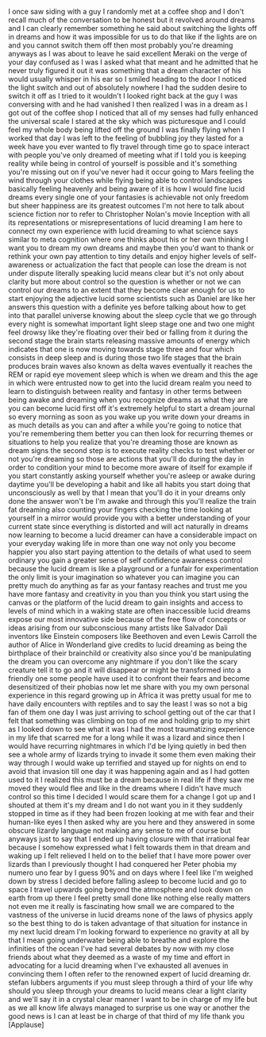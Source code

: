 
I once saw siding with a guy I randomly
met at a coffee shop and I don&#39;t recall
much of the conversation to be honest
but it revolved around dreams and I can
clearly remember something he said about
switching the lights off in dreams and
how it was impossible for us to do that
like if the lights are on and you cannot
switch them off then most probably
you&#39;re dreaming anyways as I was about
to leave he said excellent Meraki on the
verge of your day confused as I was
I asked what that meant and he admitted
that he never truly figured it out it
was something that a dream character of
his would usually whisper in his ear so
I smiled heading to the door I noticed
the light switch and out of absolutely
nowhere
I had the sudden desire to switch it off
as I tried to it wouldn&#39;t I looked right
back at the guy I was conversing with
and he had vanished
I then realized I was in a dream as I
got out of the coffee shop I noticed
that all of my senses had fully enhanced
the universal scale I stared at the sky
which was picturesque and I could feel
my whole body being lifted off the
ground I was finally flying when I
worked that day I was left to the
feeling of bubbling joy they lasted for
a week have you ever wanted to fly
travel through time go to space interact
with people you&#39;ve only dreamed of
meeting what if I told you is keeping
reality while being in control of
yourself is possible and it&#39;s something
you&#39;re missing out on if you&#39;ve never
had it occur going to Mars
feeling the wind through your clothes
while flying being able to control
landscapes basically feeling heavenly
and being aware of it is how I would
fine lucid dreams every single one of
your fantasies is achievable not only
freedom but sheer happiness are its
greatest outcomes I&#39;m not here to talk
about science fiction nor to refer to
Christopher Nolan&#39;s movie Inception with
all its representations or
misrepresentations of lucid dreaming I
am here to connect my own experience
with lucid dreaming to what science says
similar to meta cognition where one
thinks about his or her own thinking I
want you to dream my own dreams and
maybe then you&#39;d want to thank or
rethink your own pay attention to tiny
details and enjoy higher levels of
self-awareness or actualization the fact
that people can lose the dream is not
under dispute literally speaking lucid
means clear but it&#39;s not only about
clarity but more about control so the
question is whether or not we can
control our dreams to an extent that
they become clear enough for us to start
enjoying the adjective lucid some
scientists such as Daniel are like her
answers this question with a definite
yes before talking about how to get into
that parallel universe knowing about the
sleep cycle that we go through every
night is somewhat important light sleep
stage one and two one might feel drowsy
like they&#39;re floating over their bed or
falling from it during the second stage
the brain starts releasing massive
amounts of energy which indicates that
one is now moving towards stage three
and four which consists in deep sleep
and is during those two life stages that
the brain produces brain waves also
known as delta waves eventually it
reaches the REM or rapid eye movement
sleep which is when we dream and this
the age in which were entrusted now to
get into the lucid dream realm you need
to learn to distinguish between reality
and fantasy in other terms between being
awake and dreaming when you recognize
dreams as what they are
you can become lucid first off it&#39;s
extremely helpful to start a dream
journal so every morning as soon as you
wake up you write down your dreams in as
much details as you can and after a
while you&#39;re going to notice that you&#39;re
remembering them better you can then
look for recurring themes or situations
to help you realize that you&#39;re dreaming
those are known as dream signs the
second step is to execute reality checks
to test whether or not you&#39;re dreaming
so those are actions that you&#39;ll do
during the day in order to condition
your mind to become more aware of itself
for example if you start constantly
asking yourself whether you&#39;re asleep or
awake during daytime you&#39;ll be
developing a habit and like all habits
you start doing that unconsciously as
well by that I mean that you&#39;ll do it in
your dreams only done the answer won&#39;t
be I&#39;m awake and through this you&#39;ll
realize the train fat dreaming also
counting your fingers checking the time
looking at yourself in a mirror would
provide you with a better understanding
of your current state since everything
is distorted and will act naturally in
dreams now learning to become a lucid
dreamer can have a considerable impact
on your everyday waking life in more
than one way not only you become happier
you also start paying attention to the
details of what used to seem ordinary
you gain a greater sense of self
confidence awareness control because the
lucid dream is like a playground or a
funfair
for experimentation the only limit is
your imagination so whatever you can
imagine you can pretty much do anything
as far as your fantasy reaches and trust
me you have more fantasy and creativity
in you than you think you start using
the canvas or the platform of the lucid
dream to gain insights and access to
levels of mind which in a waking state
are often inaccessible lucid dreams
expose our most innovative side because
of the free flow of concepts or ideas
arising from our subconscious many
artists like Salvador Dali inventors
like Einstein composers like Beethoven
and even Lewis Carroll the author of
Alice in Wonderland give credits to
lucid dreaming as being the birthplace
of their brainchild or creativity also
since you&#39;d be manipulating the dream
you can overcome any nightmare if you
don&#39;t like the scary creature tell it to
go and it will disappear or might be
transformed into a friendly one some
people have used it to confront their
fears and become desensitized of their
phobias now let me share with you my own
personal experience in this regard
growing up in Africa it was pretty usual
for me to have daily encounters with
reptiles and to say the least I was so
not a big fan of them one day I was just
arriving to school getting out of the
car that I felt that something was
climbing on top of me and holding grip
to my shirt as I looked down to see what
it was I had the most traumatizing
experience in my life that scarred me
for a long while it was a lizard and
since then I would have recurring
nightmares in which I&#39;d be lying quietly
in bed then see a whole army of lizards
trying to invade it some
them even making their way through I
would wake up terrified and stayed up
for nights on end to avoid that invasion
till one day it was happening again and
as I had gotten used to it I realized
this must be a dream because in real
life if they saw me moved they would
flee and like in the dreams where I
didn&#39;t have much control so this time I
decided I would scare them for a change
I got up and I shouted at them it&#39;s my
dream and I do not want you in it
they suddenly stopped in time as if they
had been frozen looking at me with fear
and their human-like eyes I then asked
why are you here and they answered in
some obscure lizardy language not making
any sense to me of course but anyways
just to say that I ended up having
closure with that irrational fear
because I somehow expressed what I felt
towards them in that dream and waking up
I felt relieved
I held on to the belief that I have more
power over lizards than I previously
thought I had conquered her Peter phobia
my numero uno fear by I guess 90% and on
days where I feel like I&#39;m weighed down
by stress I decided before falling
asleep to become lucid and go to space
I travel upwards going beyond the
atmosphere and look down on earth from
up there
I feel pretty small done like nothing
else really matters not even me it
really is fascinating how small we are
compared to the vastness of the universe
in lucid dreams
none of the laws of physics apply so the
best thing to do is taken advantage of
that situation for instance in my next
lucid dream I&#39;m looking forward to
experience no gravity at all by that I
mean going underwater being able to
breathe
and explore the infinities of the ocean
I&#39;ve had several debates by now with my
close friends about what they deemed as
a waste of my time and effort in
advocating for a lucid dreaming when
I&#39;ve exhausted all avenues in convincing
them I often refer to the renowned
expert of lucid dreaming dr. stefan
lubbers arguments if you must sleep
through a third of your life why should
you sleep through your dreams to lucid
means clear a light clarity and we&#39;ll
say it in a crystal clear manner I want
to be in charge of my life but as we all
know life always managed to surprise us
one way or another the good news is I
can at least be in charge of that third
of my life thank you
[Applause]
